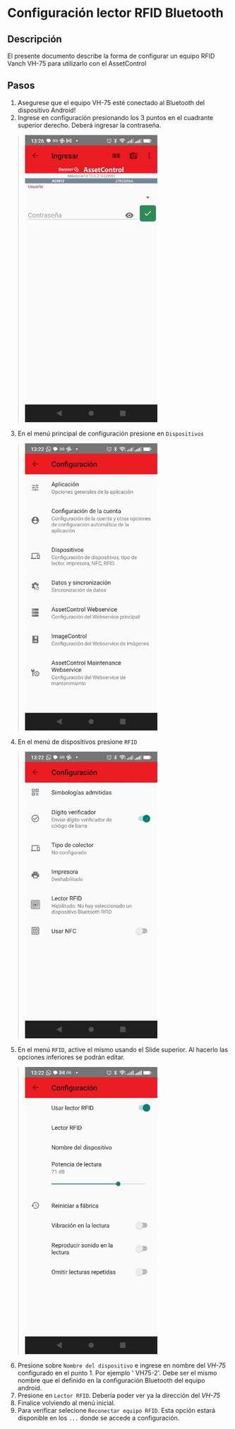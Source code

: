# Configuración lector RFID Bluetooth

<style> 
img{
  width: 300px;
  height: auto;
}
</style>

## Descripción

El presente documento describe la forma de configurar un equipo RFID Vanch VH-75 para utilizarlo con el AssetControl

## Pasos

1. Asegurese que el equipo VH-75 esté conectado al Bluetooth del dispositivo Android!
2. Ingrese en configuración presionando los 3 puntos en el cuadrante superior derecho. Deberá ingresar la contraseña.

> ![01_enter_config.jpg](01_enter_config.jpg)

3. En el menú principal de configuración presione en `Dispositivos`

> ![03_main_config_menu.jpg](03_main_config_menu.jpg)

4. En el menú de dispositivos presione `RFID`

> ![04_config_device.jpg](04_config_device.jpg)

5. En el menú `RFID`, active el mismo usando el Slide superior. Al hacerlo las opciones inferiores se podrán editar.

> ![05_rfid_config.jpg](05_rfid_config.jpg)

6. Presione sobre `Nombre del dispositivo` e ingrese en nombre del _VH-75_ configurado en el punto 1. Por ejemplo '
   VH75-2'. Debe ser el mismo nombre que el definido en la configuración Bluetooth del equipo android.
7. Presione en `Lector RFID`. Debería poder ver ya la dirección del _VH-75_
8. Finalice volviendo al menú inicial.
9. Para verificar selecione `Reconectar equipo RFID`. Esta opción estará disponible en los `...` donde se accede a
   configuración.